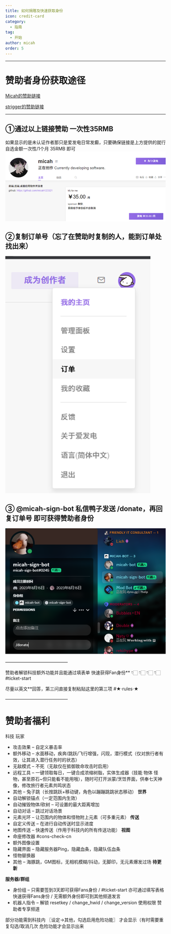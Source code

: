 ```yaml
---
title: 如何捐赠及快速获取身份
icon: credit-card
category:
  - 指南
tag:
  - 开始
author: micah
order: 5
---
```

---

# 赞助者身份获取途径

 [Micah的赞助链接](https://afdian.net/a/micah.md) 

 [strigger的赞助链接](https://afdian.net/a/strigger)

---

## ①通过以上链接赞助 一次性35RMB

 如果显示的是未认证作者那只是爱发电日常发癫，只要确保链接是上方提供的就行自选金额一次性/1个月 35RMB 即可
 ![Alt text](images/image.png)

## ②复制订单号（忘了在赞助时复制的人，能到订单处找出来）

 ![Alt text](images/image-1.png)

## ③ @micah-sign-bot 私信鸭子发送 /donate，再回复订单号 即可获得赞助者身份

 ![Alt text](images/image-2.png)

——————————————

赞助者解锁科技额外功能并且能通过填表单 快速获得Fan身份**
👇🏻 👇🏻 👇🏻 👇🏻 
#ticket-start

尽量以英文**回答，第三问直接复制粘贴这里的第三项
#★·rules·★

——————————————


# 赞助者福利
科技
玩家
- 攻击效果 – 自定义暴击率
- 额外移动 – 水面移动，疾奔/跳跃/飞行增强，闪现，潜行模式（仅对旅行者有效，让其进入潜行任务时的状态）
- 无敌模式 – 不死（无敌仅在抵御致命攻击时启用） 
- 远程工具 – 一键领取每日，一键合成浓缩树脂，实体生成器（技能 物体 怪物，甚至原石~但只能看不能用哦），随时可打开派蒙/烹饪界面，供奉七天神像，修改旅行者元素共鸣状态
- 其他 – 兔子跳（长按跳跃+移动键，角色以蹦蹦跳跳状态移动）
__世界__
- 自动解锁锚点（一定范围内生效）
- 自动摧毁物体/砍树 – 可设置的最大距离增加
- 自动对话 – 跳过对话场景
- 元素光环 – 让范围内的物体和怪物附上元素（可多重元素）
__传送__
- 自定义传送 – 在进行自动传送时显示进度
- 地图传送 – 快速传送（作用于科技内的所有传送功能）
__视图__
- 命座修改器 #cons-check-cn
- 额外图像设置
- 隐藏界面 – 隐藏服务器Ping，隐藏血条，隐藏队伍血条
- 怪物替换器
- 其他 – 海豚跳，GM图标，无相机模糊/抖动，无脚印，无元素爆发过场
__待更新__

__**服务器/群组**__
- 身份组 – 只需要签到3天即可获得Fans身份 / #ticket-start 亦可通过填写表格快速获得Fans身份 / 无需额外身份即可到其他频道发言
- 机器人指令 – 解锁 resetkey / change_hwid / change_version 使用权限
赞助者专享频道


部分功能需到科技内
〖设定→其他，勾选启用危险功能〗
才会显示（有时需要重复勾选/取消几次 危险功能才会显示出来
